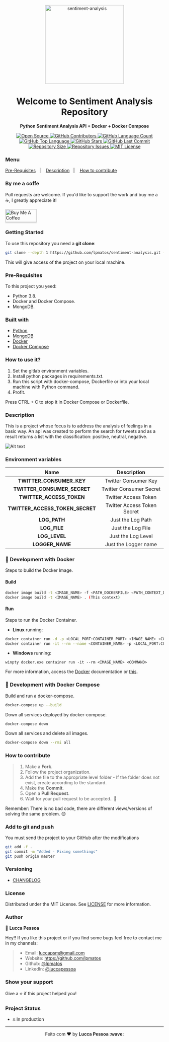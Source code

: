 <p align="center">
  <img alt="sentiment-analysis" src="docs/ROUTES.png" width="250px" float="center"/>
</p>

<h1 align="center">Welcome to Sentiment Analysis Repository</h1>

<p align="center">
  <strong>Python Sentiment Analysis API + Docker + Docker Compose</strong>
</p>

<p align="center">
  <a href="https://github.com/lpmatos/sentiment-analysis">
    <img alt="Open Source" src="https://badges.frapsoft.com/os/v1/open-source.svg?v=102">
  </a>

  <a href="https://github.com/lpmatos/sentiment-analysis/graphs/contributors">
    <img alt="GitHub Contributors" src="https://img.shields.io/github/contributors/lpmatos/sentiment-analysis">
  </a>

  <a href="https://github.com/lpmatos/sentiment-analysis">
    <img alt="GitHub Language Count" src="https://img.shields.io/github/languages/count/lpmatos/sentiment-analysis">
  </a>

  <a href="https://github.com/lpmatos/sentiment-analysis">
    <img alt="GitHub Top Language" src="https://img.shields.io/github/languages/top/lpmatos/sentiment-analysis">
  </a>

  <a href="https://github.com/lpmatos/sentiment-analysis/stargazers">
    <img alt="GitHub Stars" src="https://img.shields.io/github/stars/lpmatos/sentiment-analysis?style=social">
  </a>

  <a href="https://github.com/lpmatos/sentiment-analysis/commits/master">
    <img alt="GitHub Last Commit" src="https://img.shields.io/github/last-commit/lpmatos/sentiment-analysis">
  </a>

  <a href="https://github.com/lpmatos/sentiment-analysis">
    <img alt="Repository Size" src="https://img.shields.io/github/repo-size/lpmatos/sentiment-analysis">
  </a>

  <a href="https://github.com/lpmatos/sentiment-analysis/issues">
    <img alt="Repository Issues" src="https://img.shields.io/github/issues/lpmatos/sentiment-analysis">
  </a>

  <a href="https://github.com/lpmatos/sentiment-analysis/blob/master/LICENSE">
    <img alt="MIT License" src="https://img.shields.io/github/license/lpmatos/sentiment-analysis">
  </a>
</p>

### Menu

<p align="left">
  <a href="#pre-requisites">Pre-Requisites</a>&nbsp;&nbsp;&nbsp;|&nbsp;&nbsp;&nbsp;
  <a href="#description">Description</a>&nbsp;&nbsp;&nbsp;|&nbsp;&nbsp;&nbsp;
  <a href="#how-to-contribute">How to contribute</a>
</p>

### By me a coffe

Pull requests are welcome. If you'd like to support the work and buy me a ☕, I greatly appreciate it!

<a href="https://www.buymeacoffee.com/EatdMck" target="_blank"><img src="https://www.buymeacoffee.com/assets/img/custom_images/orange_img.png" alt="Buy Me A Coffee" style="height: 41px !important;width: 100px !important;box-shadow: 0px 3px 2px 0px rgba(190, 190, 190, 0.5) !important;-webkit-box-shadow: 0px 3px 2px 0px rgba(190, 190, 190, 0.5) !important;" ></a>

### Getting Started

To use this repository you need a **git clone**:

```bash
git clone --depth 1 https://github.com/lpmatos/sentiment-analysis.git -b master
```

This will give access of the project on your local machine.

### Pre-Requisites

To this project you yeed:

* Python 3.8.
* Docker and Docker Compose.
* MongoDB.

### Built with

- [Python](https://www.python.org/)
- [MongoDB](https://www.mongodb.com/)
- [Docker](https://docs.docker.com/)
- [Docker Compose](https://docs.docker.com/compose/)

### How to use it?

1. Set the gitlab environment variables.
2. Install python packages in requirements.txt.
2. Run this script with docker-compose, Dockerfile or into your local machine with Python command.
3. Profit.

Press CTRL + C to stop it in Docker Compose or Dockerfile.

### Description

This is a project whose focus is to address the analysis of feelings in a basic way. An api was created to perform the search for tweets and as a result returns a list with the classification: positive, neutral, negative.

![Alt text](docs/RESULT.png?raw=true "Result Sentimental Analysis")

### Environment variables

**Name**  |  **Description**
:---:  |  :---:
**TWITTER_CONSUMER_KEY**  |  Twitter Consumer Key
**TWITTER_CONSUMER_SECRET**  |  Twitter Consumer Secret
**TWITTER_ACCESS_TOKEN**  |  Twitter Access Token
**TWITTER_ACCESS_TOKEN_SECRET**  |  Twitter Access Token Secret
**LOG_PATH**  |  Just the Log Path
**LOG_FILE**  |  Just the Log File
**LOG_LEVEL**  |  Just the Log Level
**LOGGER_NAME**  |  Just the Logger name

### 🐋 Development with Docker

Steps to build the Docker Image.

#### Build

```bash
docker image build -t <IMAGE_NAME> -f <PATH_DOCKERFILE> <PATH_CONTEXT_DOCKERFILE>
docker image build -t <IMAGE_NAME> . (This context)
```

#### Run

Steps to run the Docker Container.

* **Linux** running:

```bash
docker container run -d -p <LOCAL_PORT:CONTAINER_PORT> <IMAGE_NAME> <COMMAND>
docker container run -it --rm --name <CONTAINER_NAME> -p <LOCAL_PORT:CONTAINER_PORT> <IMAGE_NAME> <COMMAND>
```

* **Windows** running:

```
winpty docker.exe container run -it --rm <IMAGE_NAME> <COMMAND>
```

For more information, access the [Docker](https://docs.docker.com/) documentation or [this](docs/docker.md).

### 🐋 Development with Docker Compose

Build and run a docker-compose.

```bash
docker-compose up --build
```

Down all services deployed by docker-compose.

```bash
docker-compose down
```

Down all services and delete all images.

```bash
docker-compose down --rmi all
```

### How to contribute

>
> 1. Make a **Fork**.
> 2. Follow the project organization.
> 3. Add the file to the appropriate level folder - If the folder does not exist, create according to the standard.
> 4. Make the **Commit**.
> 5. Open a **Pull Request**.
> 6. Wait for your pull request to be accepted.. 🚀
>
Remember: There is no bad code, there are different views/versions of solving the same problem. 😊

### Add to git and push

You must send the project to your GitHub after the modifications

```bash
git add -f .
git commit -m "Added - Fixing somethings"
git push origin master
```

### Versioning

- [CHANGELOG](CHANGELOG.md)

### License

Distributed under the MIT License. See [LICENSE](LICENSE) for more information.

### Author

👤 **Lucca Pessoa**

Hey!! If you like this project or if you find some bugs feel free to contact me in my channels:

> * Email: luccapsm@gmail.com
> * Website: https://github.com/lpmatos
> * Github: [@lpmatos](https://github.com/lpmatos)
> * LinkedIn: [@luccapessoa](https://www.linkedin.com/in/lucca-pessoa-4abb71138/)

### Show your support

Give a ⭐️ if this project helped you!

### Project Status

* 🔛 In production

---

<p align="center">Feito com ❤️ by <strong>Lucca Pessoa :wave:</p>
